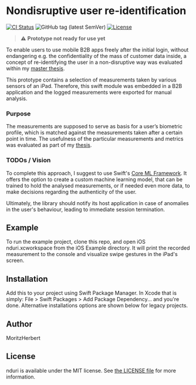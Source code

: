 # Nondisruptive user re-identification

[![CI Status](http://img.shields.io/travis/MoritzHerbert/nduri.svg?style=flat)](https://travis-ci.org/MoritzHerbert/nduri)
![GitHub tag (latest SemVer)](https://img.shields.io/github/v/tag/MoritzHerbert/nduri)
[![License](https://img.shields.io/github/license/_MoritzHerbert/nduri)](LICENSE)

> :warning: **Prototype not ready for use yet**

To enable users to use mobile B2B apps freely after the initial login, without endangering e.g. the confidentiality of the mass of customer data inside, a concept of re-identifying the user in a non-disruptive way was evaluated within my [master thesis](master_thesis.pdf).

This prototype contains a selection of measurements taken by various sensors of an iPad. Therefore, this swift module was embedded in a B2B application and the logged measurements were exported for manual analysis.

### Purpose
The measurements are supposed to serve as basis for a user’s biometric profile, which is matched against the measurements taken after a certain point in time. The usefulness of the particular measurements and metrics was evaluated as part of my [thesis](master_thesis.pdf).

### TODOs / Vision
To complete this approach, I suggest to use Swift's [Core ML Framework](https://developer.apple.com/documentation/coreml).
It offers the option to create a custom machine learning model, that can be trained to hold the analysed measurements, or if needed even more data, to make decisions regarding the authenticity of the user.

Ultimately, the library should notify its host application in case of anomalies in the user's behaviour, leading to immediate session termination.

## Example

To run the example project, clone this repo, and open iOS nduri.xcworkspace from the iOS Example directory.
It will print the recorded measurement to the console and visualize swipe gestures in the iPad's screen.


<!--## Requirements-->



## Installation

Add this to your project using Swift Package Manager. In Xcode that is simply: File > Swift Packages > Add Package Dependency... and you're done. Alternative installations options are shown below for legacy projects.

## Author

MoritzHerbert

## License

nduri is available under the MIT license. See [the LICENSE file](LICENSE) for more information.
